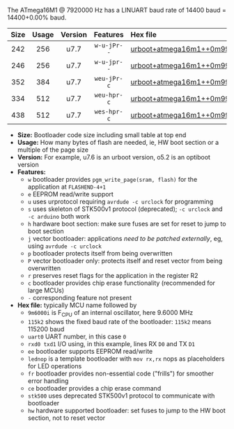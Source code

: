 The ATmega16M1 @ 7920000 Hz has a LINUART baud rate of 14400 baud = 14400+0.00% baud.

|Size|Usage|Version|Features|Hex file|
|:-:|:-:|:-:|:-:|:--|
|242|256|u7.7|`w-u-jPr--`|[urboot+atmega16m1++0m9900i++++1k8_uart0_rxd4_txd3_lednop.hex](https://raw.githubusercontent.com/stefanrueger/urboot.hex/main/mcus/atmega16m1/internal_oscillator/fint++0m9900_Hz/br++++1k8_bps/urboot+atmega16m1++0m9900i++++1k8_uart0_rxd4_txd3_lednop.hex)|
|246|256|u7.7|`w-u-jpr--`|[urboot+atmega16m1++0m9900i++++1k8_uart0_rxd4_txd3_lednop_fr.hex](https://raw.githubusercontent.com/stefanrueger/urboot.hex/main/mcus/atmega16m1/internal_oscillator/fint++0m9900_Hz/br++++1k8_bps/urboot+atmega16m1++0m9900i++++1k8_uart0_rxd4_txd3_lednop_fr.hex)|
|352|384|u7.7|`weu-jPr-c`|[urboot+atmega16m1++0m9900i++++1k8_uart0_rxd4_txd3_ee_lednop_fr_ce.hex](https://raw.githubusercontent.com/stefanrueger/urboot.hex/main/mcus/atmega16m1/internal_oscillator/fint++0m9900_Hz/br++++1k8_bps/urboot+atmega16m1++0m9900i++++1k8_uart0_rxd4_txd3_ee_lednop_fr_ce.hex)|
|334|512|u7.7|`weu-hpr-c`|[urboot+atmega16m1++0m9900i++++1k8_uart0_rxd4_txd3_ee_lednop_fr_ce_hw.hex](https://raw.githubusercontent.com/stefanrueger/urboot.hex/main/mcus/atmega16m1/internal_oscillator/fint++0m9900_Hz/br++++1k8_bps/urboot+atmega16m1++0m9900i++++1k8_uart0_rxd4_txd3_ee_lednop_fr_ce_hw.hex)|
|438|512|u7.7|`wes-hpr-c`|[urboot+atmega16m1++0m9900i++++1k8_uart0_rxd4_txd3_ee_lednop_fr_ce_stk500_hw.hex](https://raw.githubusercontent.com/stefanrueger/urboot.hex/main/mcus/atmega16m1/internal_oscillator/fint++0m9900_Hz/br++++1k8_bps/urboot+atmega16m1++0m9900i++++1k8_uart0_rxd4_txd3_ee_lednop_fr_ce_stk500_hw.hex)|

- **Size:** Bootloader code size including small table at top end
- **Usage:** How many bytes of flash are needed, ie, HW boot section or a multiple of the page size
- **Version:** For example, u7.6 is an urboot version, o5.2 is an optiboot version
- **Features:**
  + `w` bootloader provides `pgm_write_page(sram, flash)` for the application at `FLASHEND-4+1`
  + `e` EEPROM read/write support
  + `u` uses urprotocol requiring `avrdude -c urclock` for programming
  + `s` uses skeleton of STK500v1 protocol (deprecated); `-c urclock` and `-c arduino` both work
  + `h` hardware boot section: make sure fuses are set for reset to jump to boot section
  + `j` vector bootloader: applications *need to be patched externally*, eg, using `avrdude -c urclock`
  + `p` bootloader protects itself from being overwritten
  + `P` vector bootloader only: protects itself and reset vector from being overwritten
  + `r` preserves reset flags for the application in the register R2
  + `c` bootloader provides chip erase functionality (recommended for large MCUs)
  + `-` corresponding feature not present
- **Hex file:** typically MCU name followed by
  + `9m6000i` is F<sub>CPU</sub> of an internal oscillator, here 9.6000 MHz
  + `115k2` shows the fixed baud rate of the bootloader: `115k2` means 115200 baud
  + `uart0` UART number, in this case `0`
  + `rxd0 txd1` I/O using, in this example, lines RX `D0` and TX `D1`
  + `ee` bootloader supports EEPROM read/write
  + `lednop` is a template bootloader with `mov rx,rx` nops as placeholders for LED operations
  + `fr` bootloader provides non-essential code ("frills") for smoother error handling
  + `ce` bootloader provides a chip erase command
  + `stk500` uses deprecated STK500v1 protocol to communicate with bootloader
  + `hw` hardware supported bootloader: set fuses to jump to the HW boot section, not to reset vector
